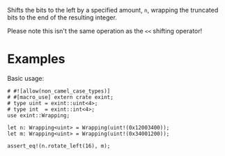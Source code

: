 Shifts the bits to the left by a specified amount, `n`,
wrapping the truncated bits to the end of the resulting integer.

Please note this isn't the same operation as the `<<` shifting operator!

# Examples

Basic usage:

```
# #![allow(non_camel_case_types)]
# #[macro_use] extern crate exint;
# type uint = exint::uint<4>;
# type int  = exint::int<4>;
use exint::Wrapping;

let n: Wrapping<uint> = Wrapping(uint!(0x12003400));
let m: Wrapping<uint> = Wrapping(uint!(0x34001200));

assert_eq!(n.rotate_left(16), m);
```
